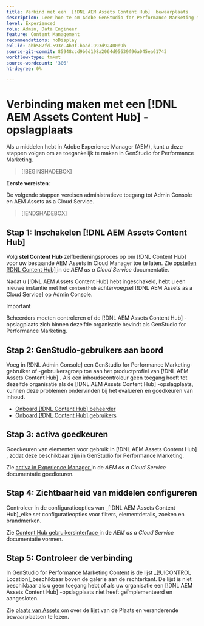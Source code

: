 ```yaml
---
title: Verbind met een  [!DNL AEM Assets Content Hub]  bewaarplaats
description: Leer hoe te om Adobe GenStudio for Performance Marketing met een Adobe Experience Manager (AEM) te verbinden  [!DNL Content Hub]  bewaarplaats en hefboomwerking bestaande goedgekeurde inhoud.
level: Experienced
role: Admin, Data Engineer
feature: Content Management
recommendations: noDisplay
exl-id: abb587fd-593c-4b9f-baad-993d92400d9b
source-git-commit: 85948ccd9b6d198a2064d95639f96a045ea61743
workflow-type: tm+mt
source-wordcount: '306'
ht-degree: 0%

---
```


# Verbinding maken met een [!DNL AEM Assets Content Hub] -opslagplaats

Als u middelen hebt in Adobe Experience Manager (AEM), kunt u deze stappen volgen om ze toegankelijk te maken in GenStudio for Performance Marketing.

>[!BEGINSHADEBOX]

**Eerste vereisten**:

De volgende stappen vereisen administratieve toegang tot Admin Console en AEM Assets as a Cloud Service.

>[!ENDSHADEBOX]

## Stap 1: Inschakelen [!DNL AEM Assets Content Hub]

Volg **stel Content Hub** zelfbedieningsproces op om [!DNL Content Hub] voor uw bestaande AEM Assets in Cloud Manager toe te laten. Zie [ opstellen  [!DNL Content Hub] ](https://experienceleague.adobe.com/en/docs/experience-manager-cloud-service/content/assets/content-hub/deploy-content-hub) in de _AEM as a Cloud Service_ documentatie.

Nadat u [!DNL AEM Assets Content Hub] hebt ingeschakeld, hebt u een nieuwe instantie met het `contenthub` achtervoegsel [!DNL AEM Assets as a Cloud Service] op Admin Console.

>[!IMPORTANT]
>
>Beheerders moeten controleren of de [!DNL AEM Assets Content Hub] -opslagplaats zich binnen dezelfde organisatie bevindt als GenStudio for Performance Marketing.

## Stap 2: GenStudio-gebruikers aan boord

Voeg in [!DNL Admin Console] een GenStudio for Performance Marketing-gebruiker of -gebruikersgroep toe aan het productprofiel van [!DNL AEM Assets Content Hub] . Als een inhoudscontroleur geen toegang heeft tot dezelfde organisatie als de [!DNL AEM Assets Content Hub] -opslagplaats, kunnen deze problemen ondervinden bij het evalueren en goedkeuren van inhoud.

- [ Onboard  [!DNL Content Hub]  beheerder ](https://experienceleague.adobe.com/en/docs/experience-manager-cloud-service/content/assets/content-hub/deploy-content-hub#onboard-content-hub-administrator)
- [ Onboard  [!DNL Content Hub]  gebruikers ](https://experienceleague.adobe.com/en/docs/experience-manager-cloud-service/content/assets/content-hub/deploy-content-hub#onboard-content-hub-users)

## Stap 3: activa goedkeuren

Goedkeuren van elementen voor gebruik in [!DNL AEM Assets Content Hub] , zodat deze beschikbaar zijn in GenStudio for Performance Marketing.

Zie [ activa in Experience Manager ](https://experienceleague.adobe.com/en/docs/experience-manager-cloud-service/content/assets/dynamicmedia/dynamic-media-open-apis/approve-assets) in de _AEM as a Cloud Service_ documentatie goedkeuren.

## Stap 4: Zichtbaarheid van middelen configureren

Controleer in de configuratieopties van _[!DNL AEM Assets Content Hub]_elke set configuratieopties voor filters, elementdetails, zoeken en brandmerken.

Zie [ Content Hub gebruikersinterface ](https://experienceleague.adobe.com/en/docs/experience-manager-cloud-service/content/assets/content-hub/configure-content-hub-ui-options) in de _AEM as a Cloud Service_ documentatie vormen.

## Stap 5: Controleer de verbinding

In GenStudio for Performance Marketing Content is de lijst _[!UICONTROL Location]_beschikbaar boven de galerie aan de rechterkant. De lijst is niet beschikbaar als u geen toegang hebt of als uw organisatie een [!DNL AEM Assets Content Hub] -opslagplaats niet heeft geïmplementeerd en aangesloten.

Zie [ plaats van Assets ](manage-assets.md#assets-location) om over de lijst van de Plaats en veranderende bewaarplaatsen te lezen.
